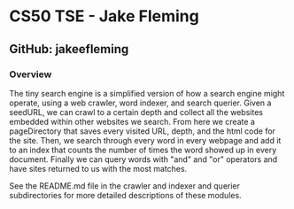 # CS50 TSE - Jake Fleming
## GitHub: jakeefleming

### Overview

The tiny search engine is a simplified version of how a search engine might operate, using a web crawler, word indexer, and search querier. Given a seedURL, we can crawl to a certain depth and collect all the websites embedded within other websites we search. From here we create a pageDirectory that saves every visited URL, depth, and the html code for the site. Then, we search through every word in every webpage and add it to an index that counts the number of times the word showed up in every document. Finally we can query words with "and" and "or" operators and have sites returned to us with the most matches. 

See the README.md file in the crawler and indexer and querier subdirectories for more detailed descriptions of these modules.
